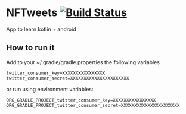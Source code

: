 # NFTweets [![Build Status](https://travis-ci.org/javiyt/nftweets.svg?branch=master)](https://travis-ci.org/javiyt/nftweets)
App to learn kotlin + android

## How to run it
Add to your ~/.gradle/gradle.properties the following variables
```
twitter_consumer_key=XXXXXXXXXXXXXXXX
twitter_consumer_secret=XXXXXXXXXXXXXXXXXXXXXX
```
or run using environment variables:
```
ORG_GRADLE_PROJECT_twitter_consumer_key=XXXXXXXXXXXXXXXX
ORG_GRADLE_PROJECT_twitter_consumer_secret=XXXXXXXXXXXXXXXXXXXXXX
```
